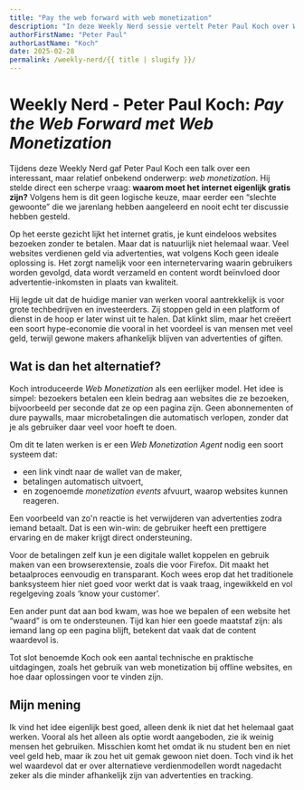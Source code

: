 ```yaml
---
title: "Pay the web forward with web monetization"
description: "In deze Weekly Nerd sessie vertelt Peter Paul Koch over Web Monetization als alternatief verdienmodel voor websites. Hij zet vraagtekens bij de vanzelfsprekendheid van gratis internet en onderzoekt hoe microbetalingen via een digitale wallet kunnen bijdragen aan een eerlijker web."
authorFirstName: "Peter Paul"
authorLastName: "Koch" 
date: 2025-02-28
permalink: /weekly-nerd/{{ title | slugify }}/
---
```


# Weekly Nerd - Peter Paul Koch: *Pay the Web Forward met Web Monetization*

Tijdens deze Weekly Nerd gaf Peter Paul Koch een talk over een interessant, maar relatief onbekend onderwerp: *web monetization*. Hij stelde direct een scherpe vraag: **waarom moet het internet eigenlijk gratis zijn?** Volgens hem is dit geen logische keuze, maar eerder een “slechte gewoonte” die we jarenlang hebben aangeleerd en nooit echt ter discussie hebben gesteld.

Op het eerste gezicht lijkt het internet gratis, je kunt eindeloos websites bezoeken zonder te betalen. Maar dat is natuurlijk niet helemaal waar. Veel websites verdienen geld via advertenties, wat volgens Koch geen ideale oplossing is. Het zorgt namelijk voor een internetervaring waarin gebruikers worden gevolgd, data wordt verzameld en content wordt beïnvloed door advertentie-inkomsten in plaats van kwaliteit.

Hij legde uit dat de huidige manier van werken vooral aantrekkelijk is voor grote techbedrijven en investeerders. Zij stoppen geld in een platform of dienst in de hoop er later winst uit te halen. Dat klinkt slim, maar het creëert een soort hype-economie die vooral in het voordeel is van mensen met veel geld, terwijl gewone makers afhankelijk blijven van advertenties of giften.

## Wat is dan het alternatief?

Koch introduceerde *Web Monetization* als een eerlijker model. Het idee is simpel: bezoekers betalen een klein bedrag aan websites die ze bezoeken, bijvoorbeeld per seconde dat ze op een pagina zijn. Geen abonnementen of dure paywalls, maar microbetalingen die automatisch verlopen, zonder dat je als gebruiker daar veel voor hoeft te doen.

Om dit te laten werken is er een *Web Monetization Agent* nodig een soort systeem dat:

- een link vindt naar de wallet van de maker,
- betalingen automatisch uitvoert,
- en zogenoemde *monetization events* afvuurt, waarop websites kunnen reageren.

Een voorbeeld van zo'n reactie is het verwijderen van advertenties zodra iemand betaalt. Dat is een win-win: de gebruiker heeft een prettigere ervaring en de maker krijgt direct ondersteuning.

Voor de betalingen zelf kun je een digitale wallet koppelen en gebruik maken van een browserextensie, zoals die voor Firefox. Dit maakt het betaalproces eenvoudig en transparant. Koch wees erop dat het traditionele banksysteem hier niet goed voor werkt dat is vaak traag, ingewikkeld en vol regelgeving zoals ‘know your customer’.

Een ander punt dat aan bod kwam, was hoe we bepalen of een website het “waard” is om te ondersteunen. Tijd kan hier een goede maatstaf zijn: als iemand lang op een pagina blijft, betekent dat vaak dat de content waardevol is.

Tot slot benoemde Koch ook een aantal technische en praktische uitdagingen, zoals het gebruik van web monetization bij offline websites, en hoe daar oplossingen voor te vinden zijn.

## Mijn mening

Ik vind het idee eigenlijk best goed, alleen denk ik niet dat het helemaal gaat werken. Vooral als het alleen als optie wordt aangeboden, zie ik weinig mensen het gebruiken. Misschien komt het omdat ik nu student ben en niet veel geld heb, maar ik zou het uit gemak gewoon niet doen. Toch vind ik het wel waardevol dat er over alternatieve verdienmodellen wordt nagedacht zeker als die minder afhankelijk zijn van advertenties en tracking.

